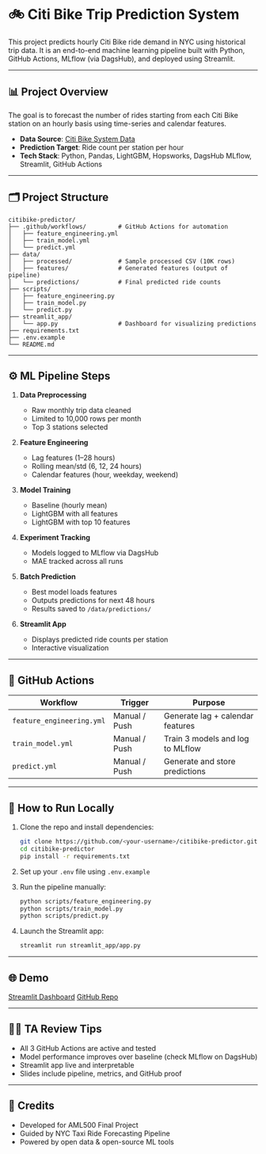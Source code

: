 # 🚲 Citi Bike Trip Prediction System

This project predicts hourly Citi Bike ride demand in NYC using historical trip data. It is an end-to-end machine learning pipeline built with Python, GitHub Actions, MLflow (via DagsHub), and deployed using Streamlit.

---

## 📊 Project Overview

The goal is to forecast the number of rides starting from each Citi Bike station on an hourly basis using time-series and calendar features.

* **Data Source**: [Citi Bike System Data](https://citibikenyc.com/system-data)
* **Prediction Target**: Ride count per station per hour
* **Tech Stack**: Python, Pandas, LightGBM, Hopsworks, DagsHub MLflow, Streamlit, GitHub Actions

---

## 🗂️ Project Structure

```
citibike-predictor/
├── .github/workflows/         # GitHub Actions for automation
│   ├── feature_engineering.yml
│   ├── train_model.yml
│   └── predict.yml
├── data/
│   ├── processed/             # Sample processed CSV (10K rows)
│   ├── features/              # Generated features (output of pipeline)
│   └── predictions/           # Final predicted ride counts
├── scripts/
│   ├── feature_engineering.py
│   ├── train_model.py
│   └── predict.py
├── streamlit_app/
│   └── app.py                 # Dashboard for visualizing predictions
├── requirements.txt
├── .env.example
└── README.md
```

---

## ⚙️ ML Pipeline Steps

1. **Data Preprocessing**

   * Raw monthly trip data cleaned
   * Limited to 10,000 rows per month
   * Top 3 stations selected

2. **Feature Engineering**

   * Lag features (1–28 hours)
   * Rolling mean/std (6, 12, 24 hours)
   * Calendar features (hour, weekday, weekend)

3. **Model Training**

   * Baseline (hourly mean)
   * LightGBM with all features
   * LightGBM with top 10 features

4. **Experiment Tracking**

   * Models logged to MLflow via DagsHub
   * MAE tracked across all runs

5. **Batch Prediction**

   * Best model loads features
   * Outputs predictions for next 48 hours
   * Results saved to `/data/predictions/`

6. **Streamlit App**

   * Displays predicted ride counts per station
   * Interactive visualization

---

## 🚀 GitHub Actions

| Workflow                  | Trigger       | Purpose                          |
| ------------------------- | ------------- | -------------------------------- |
| `feature_engineering.yml` | Manual / Push | Generate lag + calendar features |
| `train_model.yml`         | Manual / Push | Train 3 models and log to MLflow |
| `predict.yml`             | Manual / Push | Generate and store predictions   |

---

## 🥪 How to Run Locally

1. Clone the repo and install dependencies:

   ```bash
   git clone https://github.com/<your-username>/citibike-predictor.git
   cd citibike-predictor
   pip install -r requirements.txt
   ```

2. Set up your `.env` file using `.env.example`

3. Run the pipeline manually:

   ```bash
   python scripts/feature_engineering.py
   python scripts/train_model.py
   python scripts/predict.py
   ```

4. Launch the Streamlit app:

   ```bash
   streamlit run streamlit_app/app.py
   ```

---

## 🌐 Demo

[Streamlit Dashboard](https://citibike-lnsvtvkcl6kxmcngbmfezp.streamlit.app/)
[GitHub Repo](https://github.com/tejasklolpek/citibike-predictor)

---

## 👨‍🏫 TA Review Tips

* All 3 GitHub Actions are active and tested
* Model performance improves over baseline (check MLflow on DagsHub)
* Streamlit app live and interpretable
* Slides include pipeline, metrics, and GitHub proof

---

## 🏁 Credits

* Developed for AML500 Final Project
* Guided by NYC Taxi Ride Forecasting Pipeline
* Powered by open data & open-source ML tools

